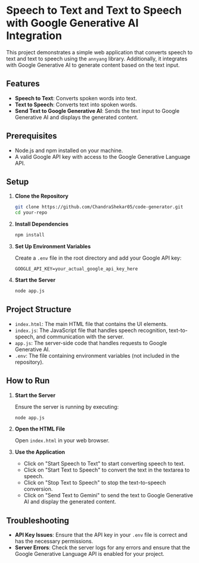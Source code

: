 # Speech to Text and Text to Speech with Google Generative AI Integration

This project demonstrates a simple web application that converts speech to text and text to speech using the `annyang` library. Additionally, it integrates with Google Generative AI to generate content based on the text input.

## Features

- **Speech to Text**: Converts spoken words into text.
- **Text to Speech**: Converts text into spoken words.
- **Send Text to Google Generative AI**: Sends the text input to Google Generative AI and displays the generated content.

## Prerequisites

- Node.js and npm installed on your machine.
- A valid Google API key with access to the Google Generative Language API.

## Setup

1. **Clone the Repository**

    ```sh
    git clone https://github.com/ChandraShekar05/code-generator.git
    cd your-repo
    ```

2. **Install Dependencies**

    ```sh
    npm install
    ```

3. **Set Up Environment Variables**

    Create a `.env` file in the root directory and add your Google API key:

    ```properties
    GOOGLE_API_KEY=your_actual_google_api_key_here
    ```

4. **Start the Server**

    ```sh
    node app.js
    ```

## Project Structure

- `index.html`: The main HTML file that contains the UI elements.
- `index.js`: The JavaScript file that handles speech recognition, text-to-speech, and communication with the server.
- `app.js`: The server-side code that handles requests to Google Generative AI.
- `.env`: The file containing environment variables (not included in the repository).

## How to Run

1. **Start the Server**

    Ensure the server is running by executing:

    ```sh
    node app.js
    ```

2. **Open the HTML File**

    Open `index.html` in your web browser.

3. **Use the Application**

    - Click on "Start Speech to Text" to start converting speech to text.
    - Click on "Start Text to Speech" to convert the text in the textarea to speech.
    - Click on "Stop Text to Speech" to stop the text-to-speech conversion.
    - Click on "Send Text to Gemini" to send the text to Google Generative AI and display the generated content.

## Troubleshooting

- **API Key Issues**: Ensure that the API key in your `.env` file is correct and has the necessary permissions.
- **Server Errors**: Check the server logs for any errors and ensure that the Google Generative Language API is enabled for your project.
